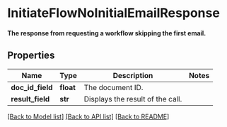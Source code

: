 # InitiateFlowNoInitialEmailResponse

#### The response from requesting a workflow skipping the first email.

## Properties
Name | Type | Description | Notes
------------ | ------------- | ------------- | -------------
**doc_id_field** | **float** | The document ID. | 
**result_field** | **str** | Displays the result of the call. | 

[[Back to Model list]](../README.md#documentation-for-models) [[Back to API list]](../README.md#documentation-for-api-endpoints) [[Back to README]](../README.md)


